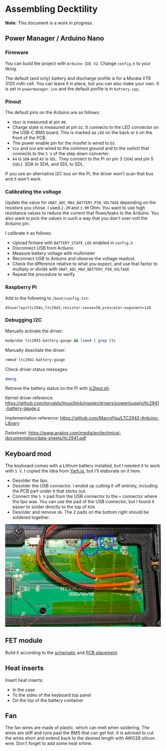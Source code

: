 # Assembling Decktility

**Note:** This document is a work in progress.

## Power Manager / Arduino Nano

### Firmware 

You can build the project with `Arduino IDE V2`. Change `config.h` to your liking.

The default (and only) battery and discharge profile is for a Murata VT6 3120 mAh cell.
You can leave it in place, but you can also make your own. It is set in `powermanager.ino`
and the default profile is in `battery.cpp`.

### Pinout

The default pins on the Arduino are as follows:
- `Vbat` is measured at pin `A0`.
- Charge state is measured at pin `D2`. It connects to the LED connector on the USB-C BMS board. This is marked as `LED` on the back or `D` on the front of the PCB.
- The power enable pin for the mosfet is wired to `D3`.
- `Vin` and `Gnd` are wired to the common ground and to the switch that connects to the `5 V` of the step down converter.
- `A4` is `SDA` and `A5` is `SDL`. They connect to the Pi on pin 3 (`SDA`) and pin 5 (`SDL`). SDA to SDA, and SDL to SDL.

If you use an alternative I2C bus on the Pi, the driver won't scan that bus and it won't work.

### Calibrating the voltage

Update the value for `VBAT_ADC_MAX_BATTERY_PIN_VOLTAGE` depending on the resistors you chose.
I used `2.2M` and `3.9M` Ohm. You want to use high resistance values to reduce the current that flows/leaks to the Arduino.
You also want to pick the values in such a way that you don't over-volt the Arduino pin.

I calibrate it as follows:
- Upload firmare with `BATTERY_STATE_LOG` enabled in `config.h`
- Disconnect USB from Arduino
- Measure battery voltage with multimeter
- Reconnect USB to Arduino and observe the voltage readout.
- Check the difference relative to what you expect, and use that factor to multiply or divide with `VBAT_ADC_MAX_BATTERY_PIN_VOLTAGE`
- Repeat the procedure to verify

### Raspberry Pi

Add to the following to `/boot/config.txt`:

```
dtoverlay=ltc294x,ltc2942,resistor-sense=50,prescaler-exponent=128
```

### Debugging I2C

Manually activate the driver:

```bash
modprobe ltc2941-battery-gauge && lsmod | grep ltc
```

Manually deactiate the driver:

```bash
rmmod ltc2941-battery-gauge
```

Check driver status messages:

```bash
dmesg
```

Retrieve the battery status on the Pi with [ic2test.sh](../scripts/i2ctest.sh).

Kernel driver reference: https://github.com/torvalds/linux/blob/master/drivers/power/supply/ltc2941-battery-gauge.c

Implementation reference: https://github.com/MacroYau/LTC2942-Arduino-Library

Datasheet: https://www.analog.com/media/en/technical-documentation/data-sheets/ltc2941.pdf

## Keyboard mod

The keyboard comes with a Lithium battery installed, but I needed it to work with `5 V`.
I copied the idea from [Yarh.io](https://yarh.io/yarh-io-m2.html), but I'll elaborate on it here.

- Desolder the lipo.
- Desolder the USB connector. I ended up cutting it off entirely, including the PCB part under it that sticks out.
- Connect the `5 V` pad from the USB connector to the `+` connector where the lipo was. You can use the pad of the USB connector, but I found it easier to solder directly to the top of `R20`.
- Desolder and remove `U6`. The 2 pads on the bottom right should be soldered together.

![keyboard PCB modded](pics/keyboard-mod.jpg)

## FET module

Build it according to the [schematic](pics/fet-schematic.png) and [PCB placement](pics/fet-pcb.png).

## Heat inserts

Insert heat inserts:

- In the case
- To the sides of the keyboard top panel
- On the top of the battery container 

## Fan

The fan wires are made of plastic. which can melt when soldering. The wires are stiff and runs past the BMS that can get hot.
It is advised to cut the wires short and extend back to the desired length with AWG28 silicon wire. Don't forget to add some heat srhink.

